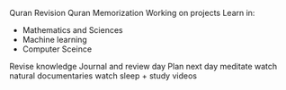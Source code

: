 Quran Revision
Quran Memorization
Working on projects
Learn in:
- Mathematics and Sciences
- Machine learning
- Computer Sceince

Revise knowledge
Journal and review day
Plan next day
meditate
watch natural documentaries
watch sleep + study videos
